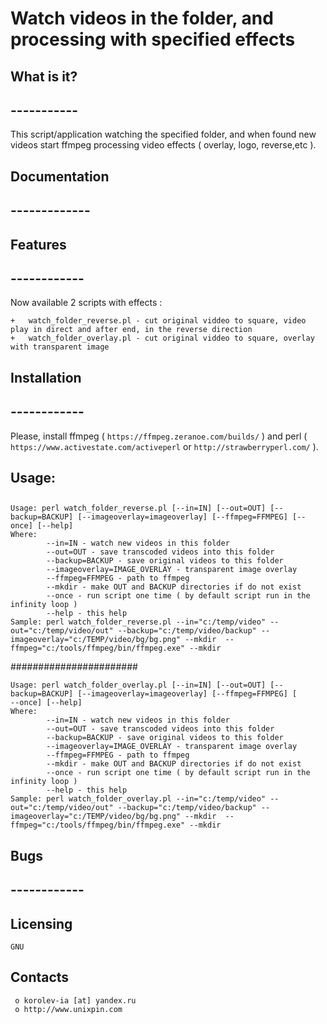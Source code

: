 #						Watch videos in the folder, and processing with specified effects


##  What is it?
##  -----------
This script/application watching the specified folder, and when found new videos start ffmpeg processing video effects ( overlay, logo, reverse,etc ).


	

##  Documentation
##  -------------


##  Features
##  ------------
Now available 2 scripts with effects :

	+	watch_folder_reverse.pl - cut original viddeo to square, video play in direct and after end, in the reverse direction
	+	watch_folder_overlay.pl - cut original viddeo to square, overlay with transparent image


##  Installation
##  ------------
Please, install ffmpeg ( `https://ffmpeg.zeranoe.com/builds/` ) and perl ( `https://www.activestate.com/activeperl` or `http://strawberryperl.com/` ).


##	Usage:
##
```
Usage: perl watch_folder_reverse.pl [--in=IN] [--out=OUT] [--backup=BACKUP] [--imageoverlay=imageoverlay] [--ffmpeg=FFMPEG] [--once] [--help]
Where:
        --in=IN - watch new videos in this folder
        --out=OUT - save transcoded videos into this folder
        --backup=BACKUP - save original videos to this folder
        --imageoverlay=IMAGE_OVERLAY - transparent image overlay
        --ffmpeg=FFMPEG - path to ffmpeg
        --mkdir - make OUT and BACKUP directories if do not exist
        --once - run script one time ( by default script run in the infinity loop )
        --help - this help
Sample: perl watch_folder_reverse.pl --in="c:/temp/video" --out="c:/temp/video/out" --backup="c:/temp/video/backup" --imageoverlay="c:/TEMP/video/bg/bg.png" --mkdir  --ffmpeg="c:/tools/ffmpeg/bin/ffmpeg.exe" --mkdir
```
#######################
```
Usage: perl watch_folder_overlay.pl [--in=IN] [--out=OUT] [--backup=BACKUP] [--imageoverlay=imageoverlay] [--ffmpeg=FFMPEG] [
--once] [--help]
Where:
        --in=IN - watch new videos in this folder
        --out=OUT - save transcoded videos into this folder
        --backup=BACKUP - save original videos to this folder
        --imageoverlay=IMAGE_OVERLAY - transparent image overlay
        --ffmpeg=FFMPEG - path to ffmpeg
        --mkdir - make OUT and BACKUP directories if do not exist
        --once - run script one time ( by default script run in the infinity loop )
        --help - this help
Sample: perl watch_folder_overlay.pl --in="c:/temp/video" --out="c:/temp/video/out" --backup="c:/temp/video/backup" --imageoverlay="c:/TEMP/video/bg/bg.png" --mkdir  --ffmpeg="c:/tools/ffmpeg/bin/ffmpeg.exe" --mkdir
```




##  Bugs
##  ------------



  Licensing
  ---------
	GNU

  Contacts
  --------

     o korolev-ia [at] yandex.ru
     o http://www.unixpin.com

